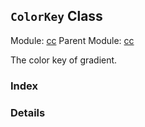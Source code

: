 ## `ColorKey` Class



Module: [cc](../modules/cc.md)
Parent Module: [cc](../modules/cc.md)


The color key of gradient.



### Index





### Details




